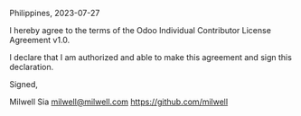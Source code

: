 Philippines, 2023-07-27

I hereby agree to the terms of the Odoo Individual Contributor License
Agreement v1.0.

I declare that I am authorized and able to make this agreement and sign this
declaration.

Signed,

Milwell Sia milwell@milwell.com https://github.com/milwell
